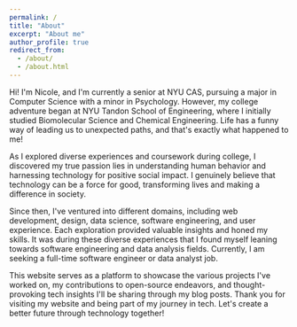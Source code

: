 ```yaml
---
permalink: /
title: "About"
excerpt: "About me"
author_profile: true
redirect_from: 
  - /about/
  - /about.html
---
```




Hi! I'm Nicole, and I'm currently a senior at NYU CAS, pursuing a major in Computer Science with a minor in Psychology. However, my college adventure began at NYU Tandon School of Engineering, where I initially studied Biomolecular Science and Chemical Engineering. Life has a funny way of leading us to unexpected paths, and that's exactly what happened to me!

As I explored diverse experiences and coursework during college, I discovered my true passion lies in understanding human behavior and harnessing technology for positive social impact. I genuinely believe that technology can be a force for good, transforming lives and making a difference in society. 

Since then, I've ventured into different domains, including web development, design, data science, software engineering, and user experience. Each exploration provided valuable insights and honed my skills. It was during these diverse experiences that I found myself leaning towards software engineering and data analysis fields. Currently, I am seeking a full-time software engineer or data analyst job. 

This website serves as a platform to showcase the various projects I've worked on, my contributions to open-source endeavors, and thought-provoking tech insights I'll be sharing through my blog posts. Thank you for visiting my website and being part of my journey in tech. Let's create a better future through technology together!







